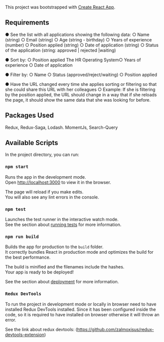 This project was bootstrapped with [Create React App](https://github.com/facebook/create-react-app).

## Requirements
● See the list with all applications showing the following data:
○ Name (string)
○ Email (string)
○ Age (string - birthday)
○ Years of experience (number)
○ Position applied (string)
○ Date of application (string)
○ Status of the application (string: approved | rejected |waiting)

● Sort by:
○ Position applied
The HR Operating System○ Years of experience
○ Date of application

● Filter by:
○ Name
○ Status (approved/reject/waiting)
○ Position applied

● Have the URL changed every time she applies sorting or filtering so that she could share this URL
with her colleagues
○ Example: If she is filtering by the position applied, the URL should change in a way that if
she reloads the page, it should show the same data that she was looking for before.

## Packages Used
Redux,
Redux-Saga,
Lodash.
MomentJs,
Search-Query

## Available Scripts

In the project directory, you can run:

### `npm start`

Runs the app in the development mode.<br>
Open [http://localhost:3000](http://localhost:3000) to view it in the browser.

The page will reload if you make edits.<br>
You will also see any lint errors in the console.

### `npm test`

Launches the test runner in the interactive watch mode.<br>
See the section about [running tests](https://facebook.github.io/create-react-app/docs/running-tests) for more information.

### `npm run build`

Builds the app for production to the `build` folder.<br>
It correctly bundles React in production mode and optimizes the build for the best performance.

The build is minified and the filenames include the hashes.<br>
Your app is ready to be deployed!

See the section about [deployment](https://facebook.github.io/create-react-app/docs/deployment) for more information.


### `Redux DevTools`
To run the project in development mode or locally in browser need to have installed Redux DevTools installed. Since it has been configured inside the code, so it is required to have installed on browser otherwise it will throw an error.

See the link about redux devtools: (https://github.com/zalmoxisus/redux-devtools-extension)

